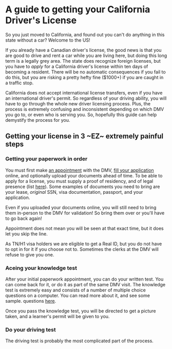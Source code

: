 # A guide to getting your California Driver's License

So you just moved to California, and found out you can't do anything in this state without a car? Welcome to the US!

If you already have a Canadian driver's license, the good news is that you are good to drive and rent a car while you are living here, but doing this long term is a legally grey area. The state does recognize foreign licenses, but you have to *apply* for a California driver's license within ten days of becoming a resident. There will be no automatic consequences if you fail to do this, but you are risking a pretty hefty fine ($1000+) if you are caught in a traffic stop.

California does not accept international license transfers, even if you have an international driver's permit. So regardless of your driving ability, you will have to go through the whole new driver licensing process. Plus, the process is extremely confusing and inconsistent depending on which DMV you go to, or even who is serving you. So, hopefully this guide can help demystify the process for you.

## Getting your license in 3 ~EZ~ extremely painful steps
### Getting your paperwork in order
You must first make [an appointment](https://www.dmv.ca.gov/portal/make-an-appointment/) with the DMV, [fill your application](https://www.dmv.ca.gov/portal/driver-licenses-identification-cards/dl-id-online-app-edl-44/) online, and optionally upload your documents ahead of time. To be able to apply for a license, you must supply a proof of residency, and of legal presence (list [here](https://www.dmv.ca.gov/portal/driver-licenses-identification-cards/real-id/how-do-i-get-a-real-id/real-id-checklist/)). Some examples of documents you need to bring are your lease, *original* SSN, visa documentation, passport, and your application.

Even if you uploaded your documents online, you will still need to bring them in-person to the DMV for validation! So bring them over or you'll have to go back again!

Appointment does not mean you will be seen at that exact time, but it does let you skip the line.

As TN/H1 visa holders we are eligible to get a Real ID, but you do not have to opt in for it if you choose not to. Sometimes the clerks at the DMV will refuse to give you one.


### Aceing your knowledge test
After your initial paperwork appointment, you can do your written test. You can come back for it, or do it as part of the same DMV visit. The knowledge test is extremely easy and consists of a number of multiple choice questions on a computer. You can read more about it, and see some sample. questions [here](https://www.dmv.ca.gov/portal/driver-licenses-identification-cards/preparing-for-knowledge-and-drive-tests/).

Once you pass the knowledge test, you will be directed to get a picture taken, and a learner's permit will be given to you.


### Do your driving test
The driving test is probably the most complicated part of the process.
